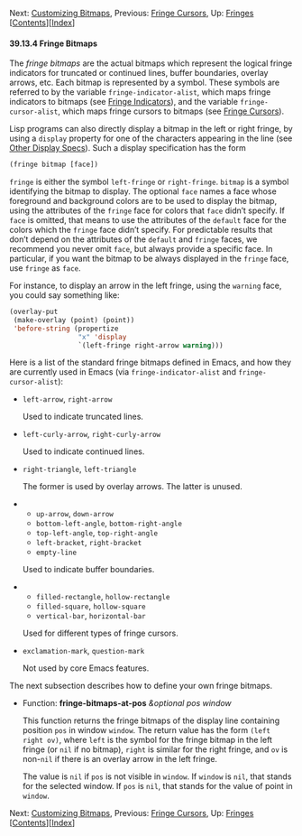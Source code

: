 

Next: [Customizing Bitmaps](Customizing-Bitmaps.html), Previous: [Fringe Cursors](Fringe-Cursors.html), Up: [Fringes](Fringes.html)   \[[Contents](index.html#SEC_Contents "Table of contents")]\[[Index](Index.html "Index")]

#### 39.13.4 Fringe Bitmaps

The *fringe bitmaps* are the actual bitmaps which represent the logical fringe indicators for truncated or continued lines, buffer boundaries, overlay arrows, etc. Each bitmap is represented by a symbol. These symbols are referred to by the variable `fringe-indicator-alist`, which maps fringe indicators to bitmaps (see [Fringe Indicators](Fringe-Indicators.html)), and the variable `fringe-cursor-alist`, which maps fringe cursors to bitmaps (see [Fringe Cursors](Fringe-Cursors.html)).

Lisp programs can also directly display a bitmap in the left or right fringe, by using a `display` property for one of the characters appearing in the line (see [Other Display Specs](Other-Display-Specs.html)). Such a display specification has the form

```lisp
(fringe bitmap [face])
```

`fringe` is either the symbol `left-fringe` or `right-fringe`. `bitmap` is a symbol identifying the bitmap to display. The optional `face` names a face whose foreground and background colors are to be used to display the bitmap, using the attributes of the `fringe` face for colors that `face` didn’t specify. If `face` is omitted, that means to use the attributes of the `default` face for the colors which the `fringe` face didn’t specify. For predictable results that don’t depend on the attributes of the `default` and `fringe` faces, we recommend you never omit `face`, but always provide a specific face. In particular, if you want the bitmap to be always displayed in the `fringe` face, use `fringe` as `face`.

For instance, to display an arrow in the left fringe, using the `warning` face, you could say something like:

```lisp
(overlay-put
 (make-overlay (point) (point))
 'before-string (propertize
                 "x" 'display
                 `(left-fringe right-arrow warning)))
```

Here is a list of the standard fringe bitmaps defined in Emacs, and how they are currently used in Emacs (via `fringe-indicator-alist` and `fringe-cursor-alist`):

*   `left-arrow`, `right-arrow`

    Used to indicate truncated lines.

*   `left-curly-arrow`, `right-curly-arrow`

    Used to indicate continued lines.

*   `right-triangle`, `left-triangle`

    The former is used by overlay arrows. The latter is unused.

*   *   `up-arrow`, `down-arrow`
    *   `bottom-left-angle`, `bottom-right-angle`
    *   `top-left-angle`, `top-right-angle`
    *   `left-bracket`, `right-bracket`
    *   `empty-line`

    Used to indicate buffer boundaries.

*   *   `filled-rectangle`, `hollow-rectangle`
    *   `filled-square`, `hollow-square`
    *   `vertical-bar`, `horizontal-bar`

    Used for different types of fringe cursors.

*   `exclamation-mark`, `question-mark`

    Not used by core Emacs features.

The next subsection describes how to define your own fringe bitmaps.

*   Function: **fringe-bitmaps-at-pos** *\&optional pos window*

    This function returns the fringe bitmaps of the display line containing position `pos` in window `window`. The return value has the form `(left right ov)`, where `left` is the symbol for the fringe bitmap in the left fringe (or `nil` if no bitmap), `right` is similar for the right fringe, and `ov` is non-`nil` if there is an overlay arrow in the left fringe.

    The value is `nil` if `pos` is not visible in `window`. If `window` is `nil`, that stands for the selected window. If `pos` is `nil`, that stands for the value of point in `window`.

Next: [Customizing Bitmaps](Customizing-Bitmaps.html), Previous: [Fringe Cursors](Fringe-Cursors.html), Up: [Fringes](Fringes.html)   \[[Contents](index.html#SEC_Contents "Table of contents")]\[[Index](Index.html "Index")]
